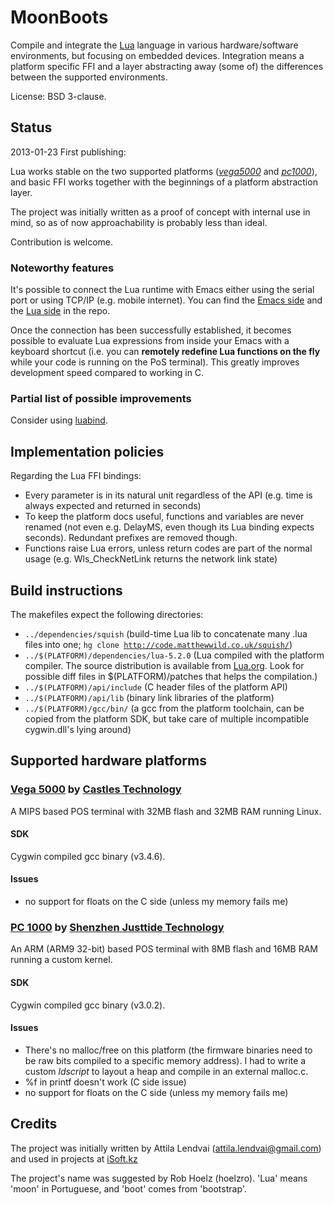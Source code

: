 <!-- -*- mode: markdown; coding: utf-8 -*- -->

# MoonBoots #

Compile and integrate the [Lua](http://www.lua.org/) language in various hardware/software environments, but focusing on embedded devices. Integration means a platform specific FFI and a layer abstracting away (some of) the differences between the supported environments.

License: BSD 3-clause.

## Status ##

2013-01-23 First publishing:

Lua works stable on the two supported platforms ([_vega5000_](#vega5000) and [_pc1000_](#pc1000)), and basic FFI works together with the beginnings of a platform abstraction layer.

The project was initially written as a proof of concept with internal use in mind, so as of now approachability is probably less than ideal.

Contribution is welcome.

### Noteworthy features ###

It's possible to connect the Lua runtime with Emacs either using the serial port or using TCP/IP (e.g. mobile internet). You can find the [Emacs side](https://github.com/attila-lendvai/moonboots/blob/master/emacs/bst-server.el) and the [Lua side](https://github.com/attila-lendvai/moonboots/blob/master/emacs/bst-server.el) in the repo.

Once the connection has been successfully established, it becomes possible to evaluate Lua expressions from inside your Emacs with a keyboard shortcut (i.e. you can **remotely redefine Lua functions on the fly** while your code is running on the PoS terminal). This greatly improves development speed compared to working in C.

### Partial list of possible improvements ###

Consider using [luabind](https://github.com/luabind/luabind).

## Implementation policies ##

Regarding the Lua FFI bindings:

* Every parameter is in its natural unit regardless of the API (e.g. time is always expected and returned in seconds)
* To keep the platform docs useful, functions and variables are never renamed (not even e.g. DelayMS, even though its Lua binding expects seconds). Redundant prefixes are removed though.
* Functions raise Lua errors, unless return codes are part of the normal usage (e.g. Wls_CheckNetLink returns the network link state)

## Build instructions ##

The makefiles expect the following directories:

* <code>../dependencies/squish</code> (build-time Lua lib to concatenate many .lua files into one; <code>hg clone http://code.matthewwild.co.uk/squish/</code>)
* <code>../$(PLATFORM)/dependencies/lua-5.2.0</code> (Lua compiled with the platform compiler. The source distribution is available from [Lua.org](http://www.lua.org/download.html). Look for possible diff files in $(PLATFORM)/patches that helps the compilation.)
* <code>../$(PLATFORM)/api/include</code> (C header files of the platform API)
* <code>../$(PLATFORM)/api/lib</code> (binary link libraries of the platform)
* <code>../$(PLATFORM)/gcc/bin/</code> (a gcc from the platform toolchain, can be copied from the platform SDK, but take care of multiple incompatible cygwin.dll's lying around)

## Supported hardware platforms ##

### <a id="vega5000"></a>[Vega 5000](http://www.castech.com.tw/en/in-products-03.aspx?id=P_00000109&cid=C_00000018&pname=VEGA5000&cname=EFT-POS+Terminal) by [Castles Technology](http://www.castech.com.tw/) ###

A MIPS based POS terminal with 32MB flash and 32MB RAM running Linux.

#### SDK ####

Cygwin compiled gcc binary (v3.4.6).

#### Issues ####

* no support for floats on the C side (unless my memory fails me)

### <a id="pc1000"></a>[PC 1000](http://www.justtide.com/products_detail/&productId=897969ac-a238-4fc8-b2b6-163e506edf8c.html) by [Shenzhen Justtide Technology](http://www.justtide.com) ###

An ARM (ARM9 32-bit) based POS terminal with 8MB flash and 16MB RAM running a custom kernel.

#### SDK ####

Cygwin compiled gcc binary (v3.0.2).

#### Issues ####

* There's no malloc/free on this platform (the firmware binaries need to be raw bits compiled to a specific memory address). I had to write a custom _ldscript_ to layout a heap and compile in an external malloc.c.
* %f in printf doesn't work (C side issue)
* no support for floats on the C side (unless my memory fails me)

## Credits ##

The project was initially written by Attila Lendvai (attila.lendvai@gmail.com) and used in projects at [iSoft.kz](http://isoft.kz)

The project's name was suggested by Rob Hoelz (hoelzro). 'Lua' means 'moon' in Portuguese, and 'boot' comes from 'bootstrap'.
